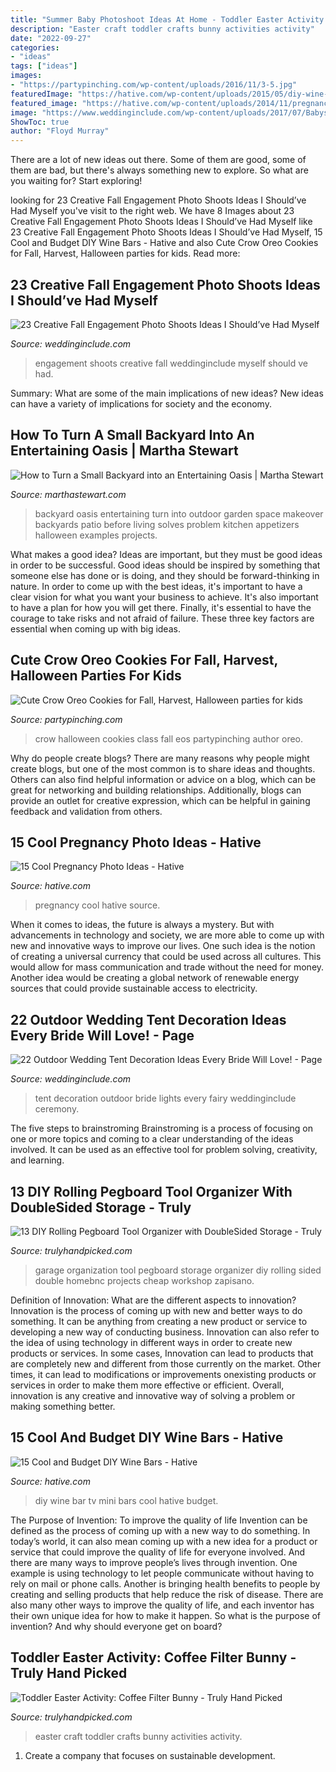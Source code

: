 ```yaml
---
title: "Summer Baby Photoshoot Ideas At Home - Toddler Easter Activity: Coffee Filter Bunny"
description: "Easter craft toddler crafts bunny activities activity"
date: "2022-09-27"
categories:
- "ideas"
tags: ["ideas"]
images:
- "https://partypinching.com/wp-content/uploads/2016/11/3-5.jpg"
featuredImage: "https://hative.com/wp-content/uploads/2015/05/diy-wine-bars/13-diy-wine-bars.jpg"
featured_image: "https://hative.com/wp-content/uploads/2014/11/pregnancy-photo-ideas/5-cool-pregnancy-photo-ideas.jpg"
image: "https://www.weddinginclude.com/wp-content/uploads/2017/07/Babys-breath-and-fairy-lights-from-tented-Wedding-Ceremony.jpg"
ShowToc: true
author: "Floyd Murray"
---
```



There are a lot of new ideas out there. Some of them are good, some of them are bad, but there's always something new to explore. So what are you waiting for? Start exploring!

	

		
looking for 23 Creative Fall Engagement Photo Shoots Ideas I Should’ve Had Myself you've visit to the right web. We have 8 Images about 23 Creative Fall Engagement Photo Shoots Ideas I Should’ve Had Myself like 23 Creative Fall Engagement Photo Shoots Ideas I Should’ve Had Myself, 15 Cool and Budget DIY Wine Bars - Hative and also Cute Crow Oreo Cookies for Fall, Harvest, Halloween parties for kids. Read more:
		
    
## 23 Creative Fall Engagement Photo Shoots Ideas I Should’ve Had Myself

<img loading=lazy src="https://www.weddinginclude.com/wp-content/uploads/2017/06/Romantic-Engagement-photo-by-Heather-Hawkins.jpg" onerror="this.onerror=null;this.src='https://tse4.mm.bing.net/th?id=OIP.KKwe8XBNenID6Q6lg2cVsAHaKD&amp;pid=15.1';" alt="23 Creative Fall Engagement Photo Shoots Ideas I Should’ve Had Myself">

_Source: weddinginclude.com_

>engagement shoots creative fall weddinginclude myself should ve had. 

	

Summary: What are some of the main implications of new ideas?
New ideas can have a variety of implications for society and the economy.

    
## How To Turn A Small Backyard Into An Entertaining Oasis | Martha Stewart

<img loading=lazy src="https://assets.marthastewart.com/styles/wmax-1500/d15/perrine---after/perrine---after_2.jpg?itok=xT4NUs7L" onerror="this.onerror=null;this.src='https://tse4.mm.bing.net/th?id=OIP.5H6bqxrT30kVxYEavoIrNQHaKh&amp;pid=15.1';" alt="How to Turn a Small Backyard into an Entertaining Oasis | Martha Stewart">

_Source: marthastewart.com_

>backyard oasis entertaining turn into outdoor garden space makeover backyards patio before living solves problem kitchen appetizers halloween examples projects. 

	

What makes a good idea?
Ideas are important, but they must be good ideas in order to be successful. Good ideas should be inspired by something that someone else has done or is doing, and they should be forward-thinking in nature. In order to come up with the best ideas, it's important to have a clear vision for what you want your business to achieve. It's also important to have a plan for how you will get there. Finally, it's essential to have the courage to take risks and not afraid of failure. These three key factors are essential when coming up with big ideas.

    
## Cute Crow Oreo Cookies For Fall, Harvest, Halloween Parties For Kids

<img loading=lazy src="https://partypinching.com/wp-content/uploads/2016/11/3-5.jpg" onerror="this.onerror=null;this.src='https://tse1.mm.bing.net/th?id=OIP.HyM76XU838CYNcRknFhUXwHaHa&amp;pid=15.1';" alt="Cute Crow Oreo Cookies for Fall, Harvest, Halloween parties for kids">

_Source: partypinching.com_

>crow halloween cookies class fall eos partypinching author oreo. 

	

Why do people create blogs?
There are many reasons why people might create blogs, but one of the most common is to share ideas and thoughts. Others can also find helpful information or advice on a blog, which can be great for networking and building relationships. Additionally, blogs can provide an outlet for creative expression, which can be helpful in gaining feedback and validation from others.

    
## 15 Cool Pregnancy Photo Ideas - Hative

<img loading=lazy src="https://hative.com/wp-content/uploads/2014/11/pregnancy-photo-ideas/5-cool-pregnancy-photo-ideas.jpg" onerror="this.onerror=null;this.src='https://tse1.mm.bing.net/th?id=OIP.afOQ9INkTX-N4ExvpyYeAwHaLH&amp;pid=15.1';" alt="15 Cool Pregnancy Photo Ideas - Hative">

_Source: hative.com_

>pregnancy cool hative source. 

	

When it comes to ideas, the future is always a mystery. But with advancements in technology and society, we are more able to come up with new and innovative ways to improve our lives. One such idea is the notion of creating a universal currency that could be used across all cultures. This would allow for mass communication and trade without the need for money. Another idea would be creating a global network of renewable energy sources that could provide sustainable access to electricity.

    
## 22 Outdoor Wedding Tent Decoration Ideas Every Bride Will Love! - Page

<img loading=lazy src="https://www.weddinginclude.com/wp-content/uploads/2017/07/Babys-breath-and-fairy-lights-from-tented-Wedding-Ceremony.jpg" onerror="this.onerror=null;this.src='https://tse3.mm.bing.net/th?id=OIP.eg0X59l4oMd0pAC09uq8WwHaLH&amp;pid=15.1';" alt="22 Outdoor Wedding Tent Decoration Ideas Every Bride Will Love! - Page">

_Source: weddinginclude.com_

>tent decoration outdoor bride lights every fairy weddinginclude ceremony. 

	

The five steps to brainstroming
Brainstroming is a process of focusing on one or more topics and coming to a clear understanding of the ideas involved. It can be used as an effective tool for problem solving, creativity, and learning.

    
## 13 DIY Rolling Pegboard Tool Organizer With DoubleSided Storage - Truly

<img loading=lazy src="https://trulyhandpicked.com/wp-content/uploads/2018/12/diy-rolling-pegboard-tool-organizer-with-doublesided-storage-154601247684gnk.jpg" onerror="this.onerror=null;this.src='https://tse3.mm.bing.net/th?id=OIP.ZgwzMtCMRTwoIM4AOVS0uQHaP1&amp;pid=15.1';" alt="13 DIY Rolling Pegboard Tool Organizer with DoubleSided Storage - Truly">

_Source: trulyhandpicked.com_

>garage organization tool pegboard storage organizer diy rolling sided double homebnc projects cheap workshop zapisano. 

	

Definition of Innovation: What are the different aspects to innovation?
Innovation is the process of coming up with new and better ways to do something. It can be anything from creating a new product or service to developing a new way of conducting business. Innovation can also refer to the idea of using technology in different ways in order to create new products or services. In some cases, Innovation can lead to products that are completely new and different from those currently on the market. Other times, it can lead to modifications or improvements onexisting products or services in order to make them more effective or efficient. Overall, innovation is any creative and innovative way of solving a problem or making something better.

    
## 15 Cool And Budget DIY Wine Bars - Hative

<img loading=lazy src="https://hative.com/wp-content/uploads/2015/05/diy-wine-bars/13-diy-wine-bars.jpg" onerror="this.onerror=null;this.src='https://tse2.mm.bing.net/th?id=OIP.6JKqMYsl9yvekFxztIbPoQHaLI&amp;pid=15.1';" alt="15 Cool and Budget DIY Wine Bars - Hative">

_Source: hative.com_

>diy wine bar tv mini bars cool hative budget. 

	

The Purpose of Invention: To improve the quality of life
Invention can be defined as the process of coming up with a new way to do something. In today’s world, it can also mean coming up with a new idea for a product or service that could improve the quality of life for everyone involved. And there are many ways to improve people’s lives through invention. One example is using technology to let people communicate without having to rely on mail or phone calls. Another is bringing health benefits to people by creating and selling products that help reduce the risk of disease. There are also many other ways to improve the quality of life, and each inventor has their own unique idea for how to make it happen. So what is the purpose of invention? And why should everyone get on board?

    
## Toddler Easter Activity: Coffee Filter Bunny - Truly Hand Picked

<img loading=lazy src="https://trulyhandpicked.com/wp-content/uploads/2019/02/toddler-activities-15510781378n4kg.jpg" onerror="this.onerror=null;this.src='https://tse2.mm.bing.net/th?id=OIP.y7YtqocWdTMbeRn0qvmNTwHaJ3&amp;pid=15.1';" alt="Toddler Easter Activity: Coffee Filter Bunny - Truly Hand Picked">

_Source: trulyhandpicked.com_

>easter craft toddler crafts bunny activities activity. 

	

1. Create a company that focuses on sustainable development.

